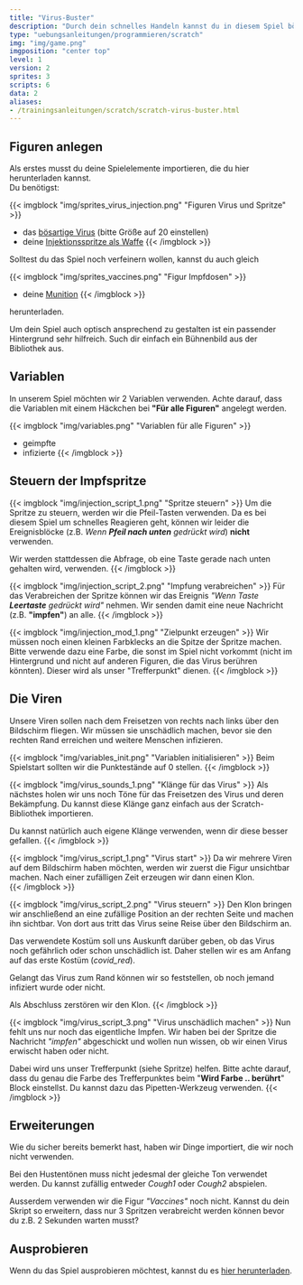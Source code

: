```yaml
---
title: "Virus-Buster"
description: "Durch dein schnelles Handeln kannst du in diesem Spiel bösartige Viren unschädlich machen."
type: "uebungsanleitungen/programmieren/scratch"
img: "img/game.png"
imgposition: "center top"
level: 1
version: 2
sprites: 3
scripts: 6
data: 2
aliases:
- /trainingsanleitungen/scratch/scratch-virus-buster.html
---
```


## Figuren anlegen
Als erstes musst du deine Spielelemente importieren, die du hier herunterladen kannst.  
Du benötigst:

{{< imgblock "img/sprites_virus_injection.png" "Figuren Virus und Spritze" >}}

- das [bösartige Virus](assets/CovidParticle.sprite3) (bitte Größe auf 20 einstellen)
- deine [Injektionsspritze als Waffe](assets/Injection.sprite3)
{{< /imgblock >}}

Solltest du das Spiel noch verfeinern wollen, kannst du auch gleich

{{< imgblock "img/sprites_vaccines.png" "Figur Impfdosen" >}}
- deine [Munition](assets/Vaccines.sprite3)
{{< /imgblock >}}

herunterladen.

Um dein Spiel auch optisch ansprechend zu gestalten ist ein passender Hintergrund sehr hilfreich. Such dir einfach ein Bühnenbild aus der Bibliothek aus.

## Variablen
In unserem Spiel möchten wir 2 Variablen verwenden. Achte darauf, dass die Variablen mit einem Häckchen bei **"Für alle Figuren"** 
angelegt werden.

{{< imgblock "img/variables.png" "Variablen für alle Figuren" >}}
- geimpfte
- infizierte
{{< /imgblock >}}

## Steuern der Impfspritze
{{< imgblock "img/injection_script_1.png" "Spritze steuern" >}}
Um die Spritze zu steuern, werden wir die Pfeil-Tasten verwenden. Da es bei diesem Spiel um schnelles Reagieren geht, 
können wir leider die Ereignisblöcke (z.B. _Wenn **Pfeil nach unten** gedrückt wird_) **nicht** verwenden.

Wir werden stattdessen die Abfrage, ob eine Taste gerade nach unten gehalten wird, verwenden.
{{< /imgblock >}}

{{< imgblock "img/injection_script_2.png" "Impfung verabreichen" >}}
Für das Verabreichen der Spritze können wir das Ereignis _"Wenn Taste **Leertaste** gedrückt wird"_ nehmen.
Wir senden damit eine neue Nachricht (z.B. **"impfen"**) an alle.
{{< /imgblock >}}

{{< imgblock "img/injection_mod_1.png" "Zielpunkt erzeugen" >}}
Wir müssen noch einen kleinen Farbklecks an die Spitze der Spritze machen. Bitte verwende dazu eine Farbe, die sonst im Spiel nicht vorkommt (nicht im Hintergrund und nicht auf anderen Figuren, die das Virus berühren könnten). Dieser wird als unser "Trefferpunkt" dienen.
{{< /imgblock >}}

## Die Viren
Unsere Viren sollen nach dem Freisetzen von rechts nach links über den Bildschirm fliegen. Wir müssen sie unschädlich machen, bevor sie den rechten Rand erreichen und weitere Menschen infizieren.

{{< imgblock "img/variables_init.png" "Variablen initialisieren" >}}
Beim Spielstart sollten wir die Punktestände auf 0 stellen.
{{< /imgblock >}}


{{< imgblock "img/virus_sounds_1.png" "Klänge für das Virus" >}}
Als nächstes holen wir uns noch Töne für das Freisetzen des Virus und deren Bekämpfung. Du kannst diese Klänge ganz einfach aus der Scratch-Bibliothek importieren.

Du kannst natürlich auch eigene Klänge verwenden, wenn dir diese besser gefallen.
{{< /imgblock >}}

{{< imgblock "img/virus_script_1.png" "Virus start" >}}
Da wir mehrere Viren auf dem Bildschirm haben möchten, werden wir zuerst die Figur unsichtbar machen. Nach einer zufälligen Zeit erzeugen wir dann einen Klon.  
{{< /imgblock >}}

{{< imgblock "img/virus_script_2.png" "Virus steuern" >}}
Den Klon bringen wir anschließend an eine zufällige Position an der rechten Seite und machen ihn sichtbar. Von dort aus tritt das Virus seine Reise über den Bildschirm an.

Das verwendete Kostüm soll uns Auskunft darüber geben, ob das Virus noch gefährlich oder schon unschädlich ist. Daher stellen wir es am Anfang auf das erste Kostüm (*covid_red*).

Gelangt das Virus zum Rand können wir so feststellen, ob noch jemand infiziert wurde oder nicht.

Als Abschluss zerstören wir den Klon.
{{< /imgblock >}}

{{< imgblock "img/virus_script_3.png" "Virus unschädlich machen" >}}
Nun fehlt uns nur noch das eigentliche Impfen. Wir haben bei der Spritze die Nachricht *"impfen"* abgeschickt und wollen nun wissen, ob wir einen Virus erwischt haben oder nicht.

Dabei wird uns unser Trefferpunkt (siehe Spritze) helfen. Bitte achte darauf, dass du genau die Farbe des Trefferpunktes beim "**Wird Farbe .. berührt**" Block einstellst. Du kannst dazu das Pipetten-Werkzeug verwenden.
{{< /imgblock >}}

## Erweiterungen
Wie du sicher bereits bemerkt hast, haben wir Dinge importiert, die wir noch nicht verwenden.

Bei den Hustentönen muss nicht jedesmal der gleiche Ton verwendet werden. Du kannst zufällig entweder *Cough1* oder *Cough2* abspielen.

Ausserdem verwenden wir die Figur *"Vaccines"* noch nicht. Kannst du dein Skript so erweitern, dass nur 3 Spritzen verabreicht werden können bevor du z.B. 2 Sekunden warten musst?

## Ausprobieren
Wenn du das Spiel ausprobieren möchtest, kannst du es [hier herunterladen](assets/virus_buster_v1.sb3).
